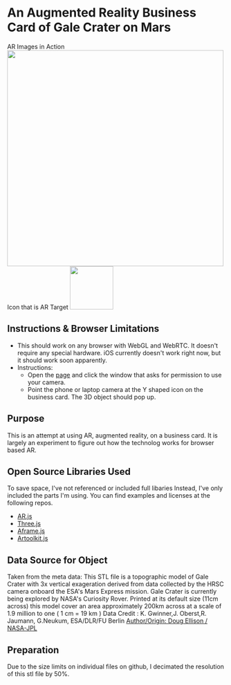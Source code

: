 # An Augmented Reality Business Card of Gale Crater on Mars
AR Images in Action
<img src="https://github.com/JustinGOSSES/AR_BusinessCard/blob/master/images/Screen%20Shot%202017-04-01%20at%209.39.35%20PM.png" width="500">
Icon that is AR Target
<img src="https://github.com/JustinGOSSES/AR_BusinessCard/blob/master/images/kanji.png" width="100">


## Instructions & Browser Limitations
- This should work on any browser with WebGL and WebRTC. It doesn't require any special hardware. iOS currently doesn't work right now, but it should work soon apparently. 
- Instructions:
  - Open the <a href="https://justingosses.github.io/AR_BusinessCard/">page</a> and click the window that asks for permission to use your camera.
  - Point the phone or laptop camera at the Y shaped icon on the business card. The 3D object should pop up. 

## Purpose
This is an attempt at using AR, augmented reality, on a business card. It is largely an experiment to figure out how the technolog works for browser based AR. 

## Open Source Libraries Used
To save space, I've not referenced or included full libaries Instead, I've only included the parts I'm using. You can find examples and licenses at the following repos. 
- <a href="https://github.com/jeromeetienne/AR.js">AR.js</a>
- <a href="https://threejs.org/">Three.js</a>
- <a href="https://aframe.io/">Aframe.js
- <a href="https://github.com/artoolkit/jsartoolkit5">Artoolkit.js</a>

## Data Source for Object
Taken from the meta data: This STL file is a topographic model of Gale Crater with 3x vertical exageration derived from data collected by the HRSC camera onboard the ESA's Mars Express mission. Gale Crater is currently being explored by NASA's Curiosity Rover. Printed at its default size (11cm across) this model cover an area approximately 200km across at a scale of 1.9 million to one ( 1 cm = 19 km ) Data Credit : K. Gwinner,J. Oberst,R. Jaumann, G.Neukum, ESA/DLR/FU Berlin
<a href="https://nasa3d.arc.nasa.gov/detail/gale-crater">Author/Origin: Doug Ellison / NASA-JPL</a>

## Preparation
Due to the size limits on individual files on github, I decimated the resolution of this stl file by 50%. 

